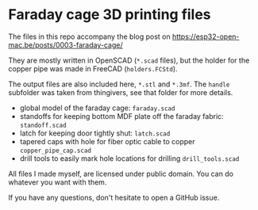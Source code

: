 # Faraday cage 3D printing files

The files in this repo accompany the blog post on https://esp32-open-mac.be/posts/0003-faraday-cage/

They are mostly written in OpenSCAD (`*.scad` files), but the holder for the copper pipe was made in FreeCAD (`holders.FCStd`).

The output files are also included here, `*.stl` and `*.3mf`. The `handle` subfolder was taken from thingivers, see that folder for more details.


- global model of the faraday cage: `faraday.scad`
- standoffs for keeping bottom MDF plate off the faraday fabric: `standoff.scad`
- latch for keeping door tightly shut: `latch.scad`
- tapered caps with hole for fiber optic cable to copper `copper_pipe_cap.scad`
- drill tools to easily mark hole locations for drilling `drill_tools.scad`

All files I made myself, are licensed under public domain. You can do whatever you want with them.

If you have any questions, don't hesitate to open a GitHub issue.